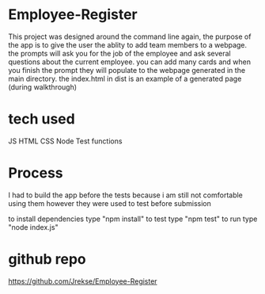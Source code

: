 # Employee-Register
This project was designed around the command line again, the purpose of the app is to give the user the ablity to add team members to a webpage. the prompts will ask you for the job of the employee and ask several questions about the current employee. you can add many cards and when you finish the prompt they will populate to the webpage generated in the main directory. the index.html in dist is an example of a generated page (during walkthrough)

# tech used
JS
HTML
CSS
Node
Test functions

# Process
I had to build the app before the tests because i am still not comfortable using them however they were used to test before submission

to install dependencies type "npm install"
to test type "npm test"
to run type "node index.js"

# github repo
https://github.com/Jrekse/Employee-Register